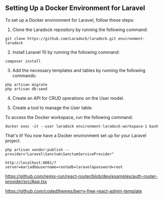
## Setting Up a Docker Environment for Laravel

To set up a Docker environment for Laravel, follow these steps:

1. Clone the Laradock repository by running the following command:

```
git clone https://github.com/Laradock/laradock.git environment-laradock
```

2. Install Laravel 10 by running the following command:

```
composer install
```

3. Add the necessary templates and tables by running the following commands:

```
php artisan migrate
php artisan db:seed
```

4. Create an API for CRUD operations on the User model.

5. Create a tool to manage the User table.

To access the Docker workspace, run the following command:

```
docker exec -it --user laradock environment-laradock-workspace-1 bash
```

That's it! You now have a Docker environment set up for your Laravel project.

```
php artisan vendor:publish --provider="Laravel\Sanctum\SanctumServiceProvider"
```
```
http://localhost:8081/?server=mariadb&username=root&db=laravel&password=root
```

https://github.com/remix-run/react-router/blob/dev/examples/auth-router-provider/src/App.tsx

https://github.com/codedthemes/berry-free-react-admin-template